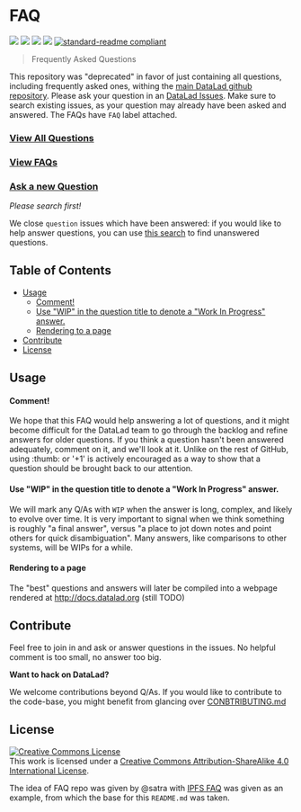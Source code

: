 # FAQ

[![](https://img.shields.io/badge/project-DataLad-blue.svg?style=flat-square)](http://datalad.org/)
[![](https://img.shields.io/badge/project%20of-CON-blue.svg?style=flat-square)](http://centerforopenneuroscience.org)
[![](https://img.shields.io/badge/oftc-%23datalad-blue.svg?style=flat-square)](http://webchat.oftc.net/?channels=%23datalad)
[![](https://img.shields.io/badge/discussion_repo-go_to_issues-brightgreen.svg?style=flat-square)](https://github.com/datalad/datalad/issues)
[![standard-readme compliant](https://img.shields.io/badge/standard--readme-OK-green.svg?style=flat-square)](https://github.com/RichardLitt/standard-readme)

> Frequently Asked Questions

This repository was "deprecated" in favor of just containing all questions, including frequently asked ones, withing the [main DataLad github repository](https://github.com/datalad/datalad/issues).
Please ask your question in an [DataLad Issues](https://github.com/datalad/datalad/issues). Make sure to search existing issues, as your question may already have been asked and answered.  The FAQs have `FAQ` label attached.

### [View All Questions](https://github.com/datalad/datalad/issues)
### [View FAQs](https://github.com/datalad/datalad/issues)
### [Ask a new Question](https://github.com/datalad/datalad/issues/new)
_Please search first!_

We close `question` issues which have been answered: if you would like to help answer questions, you can use [this search](https://github.com/datalad/datalad/issues?utf8=%E2%9C%93&q=is%3Aopen+is%3Aissue+-label%3Aanswered) to find unanswered questions.

## Table of Contents

- [Usage](#usage)
    - [Comment!](#comment)
    - [Use "WIP" in the question title to denote a "Work In Progress" answer.](#use-wip-in-the-question-title-to-denote-a-work-in-progress-answer)
    - [Rendering to a page](#rendering-to-a-page)
- [Contribute](#contribute)
- [License](#license)

## Usage

#### Comment!

We hope that this FAQ would help answering a lot of questions, and it might become difficult for the DataLad team to go through the backlog and refine answers for older questions. If you think a question hasn't been answered adequately, comment on it, and we'll look at it. Unlike on the rest of GitHub, using :thumb: or '+1' is actively encouraged as a way to show that a question should be brought back to our attention.

#### Use "WIP" in the question title to denote a "Work In Progress" answer.

We will mark any Q/As with `WIP` when the answer is long, complex, and likely to evolve over time. It is very important to signal when we think something is roughly "a final answer", versus "a place to jot down notes and point others for quick disambiguation". Many answers, like comparisons to other systems, will be WIPs for a while.

#### Rendering to a page

The "best" questions and answers will later be compiled into a webpage rendered at http://docs.datalad.org (still TODO)

## Contribute

Feel free to join in and ask or answer questions in the issues. No helpful comment is too small, no answer too big.

**Want to hack on DataLad?**

We welcome contributions beyond Q/As.  If you would like to contribute to the code-base, you might benefit from glancing over
[CONBTRIBUTING.md](https://github.com/datalad/datalad/blob/master/CONTRIBUTING.md)

## License

<a rel="license" href="https://creativecommons.org/licenses/by-sa/4.0/"><img alt="Creative Commons License" style="border-width:0" src="https://i.creativecommons.org/l/by-sa/4.0/88x31.png" /></a><br />This work is licensed under a <a rel="license" href="https://creativecommons.org/licenses/by-sa/4.0/">Creative Commons Attribution-ShareAlike 4.0 International License</a>.

The idea of FAQ repo was given by @satra with [IPFS FAQ](https://github.com/ipfs/faq) was given as an example, from which the base for this `README.md` was taken.
